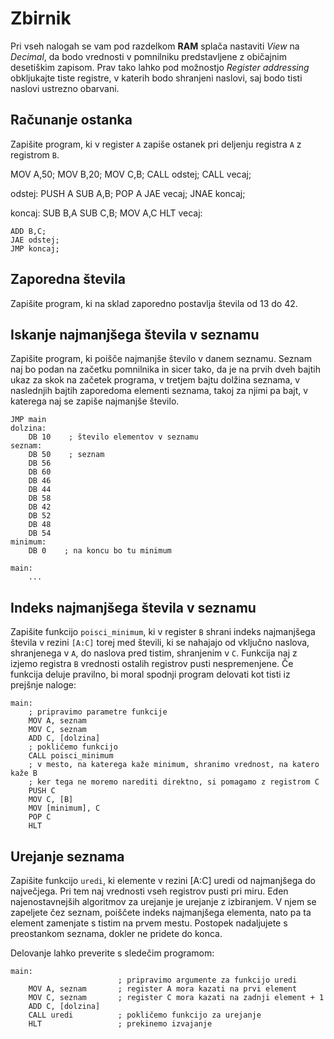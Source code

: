 # Zbirnik

Pri vseh nalogah se vam pod razdelkom **RAM** splača nastaviti _View_ na _Decimal_, da bodo vrednosti v pomnilniku predstavljene z običajnim desetiškim zapisom. Prav tako lahko pod možnostjo _Register addressing_ obkljukajte tiste registre, v katerih bodo shranjeni naslovi, saj bodo tisti naslovi ustrezno obarvani.

## Računanje ostanka

Zapišite program, ki v register `A` zapiše ostanek pri deljenju registra `A` z registrom `B`.


MOV A,50;
MOV B,20;
MOV C,B;
CALL odstej;
CALL vecaj;

odstej:
	PUSH A
	SUB A,B;
	POP A
	JAE vecaj;
	JNAE koncaj;
	

koncaj: SUB B,A
	SUB C,B;
	MOV A,C
	HLT
vecaj:
	
	ADD B,C;
	JAE odstej;
	JMP koncaj;
	

## Zaporedna števila

Zapišite program, ki na sklad zaporedno postavlja števila od 13 do 42.

## Iskanje najmanjšega števila v seznamu

Zapišite program, ki poišče najmanjše število v danem seznamu. Seznam naj bo podan na začetku pomnilnika in sicer tako, da je na prvih dveh bajtih ukaz za skok na začetek programa, v tretjem bajtu dolžina seznama, v naslednjih bajtih zaporedoma elementi seznama, takoj za njimi pa bajt, v katerega naj se zapiše najmanjše število.

    JMP main
    dolzina:
        DB 10    ; število elementov v seznamu
    seznam:
        DB 50    ; seznam
        DB 56
        DB 60
        DB 46
        DB 44
        DB 58
        DB 42
        DB 52
        DB 48
        DB 54
    minimum:
        DB 0    ; na koncu bo tu minimum

    main:
        ...

## Indeks najmanjšega števila v seznamu

Zapišite funkcijo `poisci_minimum`, ki v register `B` shrani indeks najmanjšega števila v rezini `[A:C]` torej med števili, ki se nahajajo od vključno naslova, shranjenega v `A`, do naslova pred tistim, shranjenim v `C`. Funkcija naj z izjemo registra `B` vrednosti ostalih registrov pusti nespremenjene. Če funkcija deluje pravilno, bi moral spodnji program delovati kot tisti iz prejšnje naloge:

    main:
        ; pripravimo parametre funkcije
        MOV A, seznam
        MOV C, seznam
        ADD C, [dolzina]
        ; pokličemo funkcijo
        CALL poisci_minimum
        ; v mesto, na katerega kaže minimum, shranimo vrednost, na katero kaže B
        ; ker tega ne moremo narediti direktno, si pomagamo z registrom C
        PUSH C 
        MOV C, [B]
        MOV [minimum], C
        POP C
        HLT

## Urejanje seznama

Zapišite funkcijo `uredi`, ki elemente v rezini [A:C] uredi od najmanjšega do največjega. Pri tem naj vrednosti vseh registrov pusti pri miru. Eden najenostavnejših algoritmov za urejanje je urejanje z izbiranjem. V njem se zapeljete čez seznam, poiščete indeks najmanjšega elementa, nato pa ta element zamenjate s tistim na prvem mestu. Postopek nadaljujete s preostankom seznama, dokler ne pridete do konca.

Delovanje lahko preverite s sledečim programom:

    main:
                            ; pripravimo argumente za funkcijo uredi
        MOV A, seznam       ; register A mora kazati na prvi element
        MOV C, seznam       ; register C mora kazati na zadnji element + 1
        ADD C, [dolzina]
        CALL uredi          ; pokličemo funkcijo za urejanje
        HLT                 ; prekinemo izvajanje
